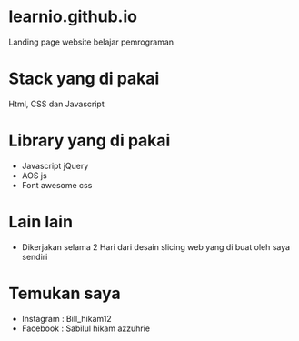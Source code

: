 # learnio.github.io
Landing page website belajar pemrograman
# Stack yang di pakai
Html, CSS dan Javascript
# Library yang di pakai
- Javascript jQuery
- AOS js
- Font awesome css
# Lain lain
- Dikerjakan selama 2 Hari dari desain slicing web yang di buat oleh saya sendiri
# Temukan saya
- Instagram : Bill_hikam12
- Facebook : Sabilul hikam azzuhrie


